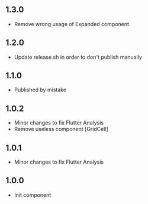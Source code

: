 ## 1.3.0
- Remove wrong usage of Expanded component

## 1.2.0
- Update release.sh in order to don't publish manually 

## 1.1.0
- Published by mistake

## 1.0.2
- Minor changes to fix Flutter Analysis
- Remove useless component [GridCell]

## 1.0.1
- Minor changes to fix Flutter Analysis

## 1.0.0
- Init component